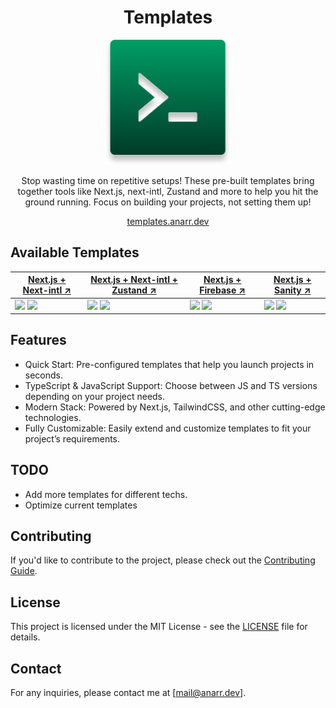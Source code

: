 <div align="center">

# Templates

<img src="assets/images/logo.svg" alt="Logo" width="200"/>

Stop wasting time on repetitive setups! These pre-built templates bring together tools like Next.js, next-intl, Zustand and more to help you hit the ground running. Focus on building your projects, not setting them up!

<a href="https://resume.anarr.dev">templates.anarr.dev</a>

</div>

## Available Templates

| [Next.js + Next-intl ↗](https://github.com/Anrsgrl/next-intl-js) | [Next.js + Next-intl + Zustand ↗](https://github.com/Anrsgrl/next-intl-zustand-js) | [Next.js + Firebase ↗](https://github.com/Anrsgrl/next-firebase-js) | [Next.js + Sanity ↗](https://github.com/Anrsgrl/next-sanity-js)
|--|--|--|--|
|<img src="https://img.icons8.com/color/512/javascript.png" width="24px" /> <img src="https://img.icons8.com/color/512/typescript.png" width="24px" />   | <img src="https://img.icons8.com/color/512/javascript.png" width="24px" /> <img src="https://img.icons8.com/color/512/typescript.png" width="24px" />   |<img src="https://img.icons8.com/color/512/javascript.png" width="24px" /> <img src="https://img.icons8.com/color/512/typescript.png" width="24px" />   |<img src="https://img.icons8.com/color/512/javascript.png" width="24px" /> <img src="https://img.icons8.com/color/512/typescript.png" width="24px" />   |

## Features

- Quick Start: Pre-configured templates that help you launch projects in seconds.
- TypeScript & JavaScript Support: Choose between JS and TS versions depending on your project needs.
- Modern Stack: Powered by Next.js, TailwindCSS, and other cutting-edge technologies.
- Fully Customizable: Easily extend and customize templates to fit your project’s requirements.

## TODO

- Add more templates for different techs.
- Optimize current templates

## Contributing

If you'd like to contribute to the project, please check out the [Contributing Guide](CONTRIBUTING.md).

## License

This project is licensed under the MIT License - see the [LICENSE](LICENSE) file for details.

## Contact

For any inquiries, please contact me at [mail@anarr.dev].
